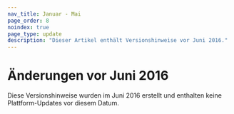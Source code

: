 ```yaml
---
nav_title: Januar - Mai
page_order: 8
noindex: true
page_type: update
description: "Dieser Artikel enthält Versionshinweise vor Juni 2016."
---
```


# Änderungen vor Juni 2016

Diese Versionshinweise wurden im Juni 2016 erstellt und enthalten keine Plattform-Updates vor diesem Datum.
